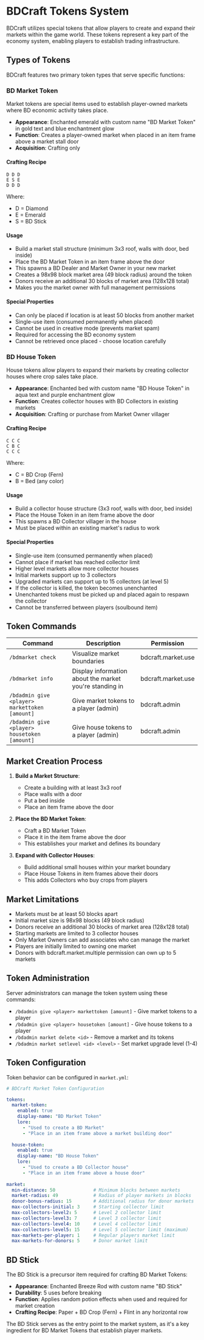 # BDCraft Tokens System

BDCraft utilizes special tokens that allow players to create and expand their markets within the game world. These tokens represent a key part of the economy system, enabling players to establish trading infrastructure.

## Types of Tokens

BDCraft features two primary token types that serve specific functions:

### BD Market Token

Market tokens are special items used to establish player-owned markets where BD economic activity takes place.

- **Appearance**: Enchanted emerald with custom name "BD Market Token" in gold text and blue enchantment glow
- **Function**: Creates a player-owned market when placed in an item frame above a market stall door
- **Acquisition**: Crafting only

#### Crafting Recipe
```
D D D
E S E
D D D
```
Where:
- D = Diamond
- E = Emerald
- S = BD Stick

#### Usage
- Build a market stall structure (minimum 3x3 roof, walls with door, bed inside)
- Place the BD Market Token in an item frame above the door
- This spawns a BD Dealer and Market Owner in your new market
- Creates a 98x98 block market area (49 block radius) around the token
- Donors receive an additional 30 blocks of market area (128x128 total)
- Makes you the market owner with full management permissions

#### Special Properties
- Can only be placed if location is at least 50 blocks from another market
- Single-use item (consumed permanently when placed)
- Cannot be used in creative mode (prevents market spam)
- Required for accessing the BD economy system
- Cannot be retrieved once placed - choose location carefully

### BD House Token

House tokens allow players to expand their markets by creating collector houses where crop sales take place.

- **Appearance**: Enchanted bed with custom name "BD House Token" in aqua text and purple enchantment glow
- **Function**: Creates collector houses with BD Collectors in existing markets
- **Acquisition**: Crafting or purchase from Market Owner villager

#### Crafting Recipe
```
C C C
C B C
C C C
```
Where:
- C = BD Crop (Fern)
- B = Bed (any color)

#### Usage
- Build a collector house structure (3x3 roof, walls with door, bed inside)
- Place the House Token in an item frame above the door
- This spawns a BD Collector villager in the house
- Must be placed within an existing market's radius to work

#### Special Properties
- Single-use item (consumed permanently when placed)
- Cannot place if market has reached collector limit
- Higher level markets allow more collector houses
- Initial markets support up to 3 collectors
- Upgraded markets can support up to 15 collectors (at level 5)
- If the collector is killed, the token becomes unenchanted
- Unenchanted tokens must be picked up and placed again to respawn the collector
- Cannot be transferred between players (soulbound item)

## Token Commands

| Command | Description | Permission |
|---------|-------------|------------|
| `/bdmarket check` | Visualize market boundaries | bdcraft.market.use |
| `/bdmarket info` | Display information about the market you're standing in | bdcraft.market.use |
| `/bdadmin give <player> markettoken [amount]` | Give market tokens to a player (admin) | bdcraft.admin |
| `/bdadmin give <player> housetoken [amount]` | Give house tokens to a player (admin) | bdcraft.admin |

## Market Creation Process

1. **Build a Market Structure**:
   - Create a building with at least 3x3 roof
   - Place walls with a door
   - Put a bed inside
   - Place an item frame above the door

2. **Place the BD Market Token**:
   - Craft a BD Market Token
   - Place it in the item frame above the door
   - This establishes your market and defines its boundary

3. **Expand with Collector Houses**:
   - Build additional small houses within your market boundary
   - Place House Tokens in item frames above their doors
   - This adds Collectors who buy crops from players

## Market Limitations

- Markets must be at least 50 blocks apart
- Initial market size is 98x98 blocks (49 block radius)
- Donors receive an additional 30 blocks of market area (128x128 total)
- Starting markets are limited to 3 collector houses
- Only Market Owners can add associates who can manage the market
- Players are initially limited to owning one market
- Donors with bdcraft.market.multiple permission can own up to 5 markets

## Token Administration

Server administrators can manage the token system using these commands:

- `/bdadmin give <player> markettoken [amount]` - Give market tokens to a player
- `/bdadmin give <player> housetoken [amount]` - Give house tokens to a player
- `/bdadmin market delete <id>` - Remove a market and its tokens
- `/bdadmin market setlevel <id> <level>` - Set market upgrade level (1-4)

## Token Configuration

Token behavior can be configured in `market.yml`:

```yaml
# BDCraft Market Token Configuration

tokens:
  market-token:
    enabled: true
    display-name: "BD Market Token"
    lore:
      - "Used to create a BD Market"
      - "Place in an item frame above a market building door"
    
  house-token:
    enabled: true
    display-name: "BD House Token"
    lore:
      - "Used to create a BD Collector house"
      - "Place in an item frame above a house door"
    
market:
  min-distance: 50              # Minimum blocks between markets
  market-radius: 49             # Radius of player markets in blocks
  donor-bonus-radius: 15        # Additional radius for donor markets
  max-collectors-initial: 3     # Starting collector limit
  max-collectors-level2: 5      # Level 2 collector limit
  max-collectors-level3: 7      # Level 3 collector limit
  max-collectors-level4: 10     # Level 4 collector limit
  max-collectors-level5: 15     # Level 5 collector limit (maximum)
  max-markets-per-player: 1     # Regular players market limit
  max-markets-for-donors: 5     # Donor market limit
```

## BD Stick

The BD Stick is a precursor item required for crafting BD Market Tokens:

- **Appearance**: Enchanted Breeze Rod with custom name "BD Stick"
- **Durability**: 5 uses before breaking
- **Function**: Applies random potion effects when used and required for market creation
- **Crafting Recipe**: Paper + BD Crop (Fern) + Flint in any horizontal row

The BD Stick serves as the entry point to the market system, as it's a key ingredient for BD Market Tokens that establish player markets.